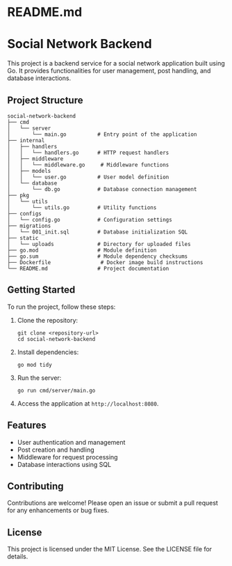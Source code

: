 # README.md

# Social Network Backend

This project is a backend service for a social network application built using Go. It provides functionalities for user management, post handling, and database interactions.

## Project Structure

```
social-network-backend
├── cmd
│   └── server
│       └── main.go          # Entry point of the application
├── internal
│   ├── handlers
│   │   └── handlers.go      # HTTP request handlers
│   ├── middleware
│   │   └── middleware.go     # Middleware functions
│   ├── models
│   │   └── user.go          # User model definition
│   └── database
│       └── db.go            # Database connection management
├── pkg
│   └── utils
│       └── utils.go         # Utility functions
├── configs
│   └── config.go            # Configuration settings
├── migrations
│   └── 001_init.sql         # Database initialization SQL
├── static
│   └── uploads              # Directory for uploaded files
├── go.mod                   # Module definition
├── go.sum                   # Module dependency checksums
├── Dockerfile                # Docker image build instructions
└── README.md                # Project documentation
```

## Getting Started

To run the project, follow these steps:

1. Clone the repository:
   ```
   git clone <repository-url>
   cd social-network-backend
   ```

2. Install dependencies:
   ```
   go mod tidy
   ```

3. Run the server:
   ```
   go run cmd/server/main.go
   ```

4. Access the application at `http://localhost:8080`.

## Features

- User authentication and management
- Post creation and handling
- Middleware for request processing
- Database interactions using SQL

## Contributing

Contributions are welcome! Please open an issue or submit a pull request for any enhancements or bug fixes.

## License

This project is licensed under the MIT License. See the LICENSE file for details.